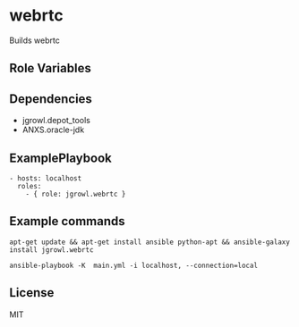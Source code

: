 webrtc
========

Builds webrtc

Role Variables
--------------

Dependencies
------------

  * jgrowl.depot_tools
  * ANXS.oracle-jdk

ExamplePlaybook
-------------------------

    - hosts: localhost
      roles:
        - { role: jgrowl.webrtc }


Example commands
-----------------------

`apt-get update && apt-get install ansible python-apt && ansible-galaxy install jgrowl.webrtc`

`ansible-playbook -K  main.yml -i localhost, --connection=local`

License
-------

MIT

